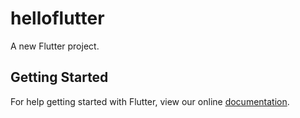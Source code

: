 # helloflutter

A new Flutter project.

## Getting Started

For help getting started with Flutter, view our online
[documentation](http://flutter.io/).
